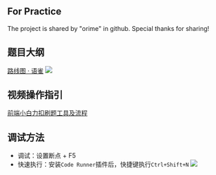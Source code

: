 ## For Practice

The project is shared by "orime" in github.
Special thanks for sharing!

## 题目大纲

[路线图 · 语雀](https://www.yuque.com/docs/share/937cc72b-9389-449d-a154-b286a296ca80)
![](https://cdn.jsdelivr.net/gh/Orime112/picbed/img/20201228182455.png)

## 视频操作指引

[前端小白力扣刷题工具及流程
](https://www.bilibili.com/video/BV1xX4y1T746)

## 调试方法

- 调试：设置断点 + F5
- 快速执行：安装`Code Runner`插件后，快捷键执行`Ctrl+Shift+N`
  ![](https://cdn.jsdelivr.net/gh/Orime112/picbed/img/20201228182334.png)
